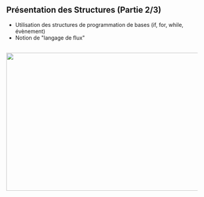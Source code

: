 <h2 dir="auto" id="h_4774480761351655104528452"><strong>Pr&eacute;sentation des Structures&nbsp;(Partie 2/3)</strong></h2>

<ul dir="auto">
<li>Utilisation des structures de programmation de bases (if, for, while, &eacute;v&egrave;nement)</li>
<li>Notion de "langage de flux"</li>
</ul>
<p dir="auto"></p>
<p>&nbsp;<a href="https://www.youtube.com/watch?v=pPqvE9282YU&list=PLtioRYPUn23qZI5o7T2YRwBJtOnd1qmXa&index=2&ab_channel=TechnologiesdeFrance%28TDF%29"><img src="Presentation des structures de programmation.pngg" width="640" height="362" alt="" style="display: block; margin-left: auto; margin-right: auto;" /></a></p>
